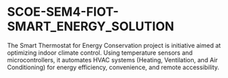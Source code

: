 # SCOE-SEM4-FIOT-SMART_ENERGY_SOLUTION
The Smart Thermostat for Energy Conservation project is  initiative aimed at optimizing indoor climate control. Using temperature sensors and microcontrollers, it automates HVAC systems (Heating, Ventilation, and Air Conditioning) for energy efficiency, convenience, and remote accessibility.
